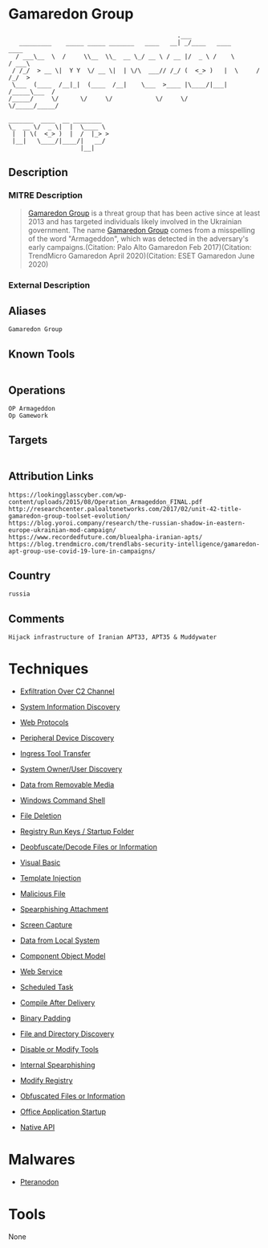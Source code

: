
# Gamaredon Group

```
                                               .___                          
   _________    _____ _____ _______   ____   __| _/____   ____         ____  
  / ___\__  \  /     \\__  \\_  __ \_/ __ \ / __ |/  _ \ /    \       / ___\ 
 / /_/  > __ \|  Y Y  \/ __ \|  | \/\  ___// /_/ (  <_> )   |  \     / /_/  >
 \___  (____  /__|_|  (____  /__|    \___  >____ |\____/|___|  /_____\___  / 
/_____/     \/      \/     \/            \/     \/           \/_____/_____/  
                            
_______  ____  __ ________  
\_  __ \/  _ \|  |  \____ \ 
 |  | \(  <_> )  |  /  |_> >
 |__|   \____/|____/|   __/ 
                    |__|    

```

## Description

### MITRE Description

> [Gamaredon Group](https://attack.mitre.org/groups/G0047) is a threat group that has been active since at least 2013 and has targeted individuals likely involved in the Ukrainian government. The name [Gamaredon Group](https://attack.mitre.org/groups/G0047) comes from a misspelling of the word "Armageddon", which was detected in the adversary's early campaigns.(Citation: Palo Alto Gamaredon Feb 2017)(Citation: TrendMicro Gamaredon April 2020)(Citation: ESET Gamaredon June 2020)

### External Description

> 

## Aliases

```
Gamaredon Group
```

## Known Tools

```

```

## Operations

```
OP Armageddon
Op Gamework
```

## Targets

```

```

## Attribution Links

```
https://lookingglasscyber.com/wp-content/uploads/2015/08/Operation_Armageddon_FINAL.pdf
http://researchcenter.paloaltonetworks.com/2017/02/unit-42-title-gamaredon-group-toolset-evolution/
https://blog.yoroi.company/research/the-russian-shadow-in-eastern-europe-ukrainian-mod-campaign/
https://www.recordedfuture.com/bluealpha-iranian-apts/
https://blog.trendmicro.com/trendlabs-security-intelligence/gamaredon-apt-group-use-covid-19-lure-in-campaigns/
```

## Country

```
russia
```

## Comments

```
Hijack infrastructure of Iranian APT33, APT35 & Muddywater
```

# Techniques


* [Exfiltration Over C2 Channel](../techniques/Exfiltration-Over-C2-Channel.md)

* [System Information Discovery](../techniques/System-Information-Discovery.md)
    
* [Web Protocols](../techniques/Web-Protocols.md)
    
* [Peripheral Device Discovery](../techniques/Peripheral-Device-Discovery.md)
    
* [Ingress Tool Transfer](../techniques/Ingress-Tool-Transfer.md)
    
* [System Owner/User Discovery](../techniques/System-Owner-User-Discovery.md)
    
* [Data from Removable Media](../techniques/Data-from-Removable-Media.md)
    
* [Windows Command Shell](../techniques/Windows-Command-Shell.md)
    
* [File Deletion](../techniques/File-Deletion.md)
    
* [Registry Run Keys / Startup Folder](../techniques/Registry-Run-Keys---Startup-Folder.md)
    
* [Deobfuscate/Decode Files or Information](../techniques/Deobfuscate-Decode-Files-or-Information.md)
    
* [Visual Basic](../techniques/Visual-Basic.md)
    
* [Template Injection](../techniques/Template-Injection.md)
    
* [Malicious File](../techniques/Malicious-File.md)
    
* [Spearphishing Attachment](../techniques/Spearphishing-Attachment.md)
    
* [Screen Capture](../techniques/Screen-Capture.md)
    
* [Data from Local System](../techniques/Data-from-Local-System.md)
    
* [Component Object Model](../techniques/Component-Object-Model.md)
    
* [Web Service](../techniques/Web-Service.md)
    
* [Scheduled Task](../techniques/Scheduled-Task.md)
    
* [Compile After Delivery](../techniques/Compile-After-Delivery.md)
    
* [Binary Padding](../techniques/Binary-Padding.md)
    
* [File and Directory Discovery](../techniques/File-and-Directory-Discovery.md)
    
* [Disable or Modify Tools](../techniques/Disable-or-Modify-Tools.md)
    
* [Internal Spearphishing](../techniques/Internal-Spearphishing.md)
    
* [Modify Registry](../techniques/Modify-Registry.md)
    
* [Obfuscated Files or Information](../techniques/Obfuscated-Files-or-Information.md)
    
* [Office Application Startup](../techniques/Office-Application-Startup.md)
    
* [Native API](../techniques/Native-API.md)
    

# Malwares


* [Pteranodon](../malwares/Pteranodon.md)


# Tools

None
